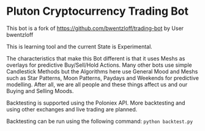 # Pluton Cryptocurrency Trading Bot

This bot is a fork of https://github.com/bwentzloff/trading-bot by User bwentzloff

This is learning tool and the current State is Experimental. 

The characteristics that make this Bot different is that it uses Meshs as overlays for predictive
Buy/Sell/Hold Actions. Many other bots use simple Candlestick Methods but the Algorithms
here use General Mood and Meshs such as Star Patterns, Moon Patterns, Paydays and Weekends
for predictive modelling. After all, we are all people and these things affect us and
our Buying and Selling Moods.

Backtesting is supported using the Poloniex API. More backtesting and using other exchanges and live trading are planned.

Backtesting can be run using the following command:
`python backtest.py`

